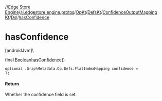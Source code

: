 //[Edge Store Engine](../../../../../../index.md)/[ai.edgestore.engine.protos](../../../../index.md)/[OpKt](../../../index.md)/[DefsKt](../../index.md)/[ConfidenceOutputMappingKt](../index.md)/[Dsl](index.md)/[hasConfidence](has-confidence.md)

# hasConfidence

[androidJvm]\

final [Boolean](https://developer.android.com/reference/kotlin/java/lang/Boolean.html)[hasConfidence](has-confidence.md)()

<code>optional .GraphMetadata.Op.Defs.FlatIndexMapping confidence = 1;</code>

#### Return

Whether the confidence field is set.
